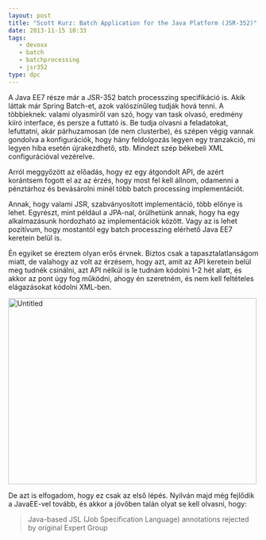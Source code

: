```yaml
---
layout: post
title: "Scott Kurz: Batch Application for the Java Platform (JSR-352)"
date: 2013-11-15 10:33
tags: 
   - devoxx
   - batch
   - batchprocessing
   - jsr352
type: dpc
---
```

A Java EE7 része már a JSR-352 batch processzing specifikáció is. Akik láttak már Spring Batch-et, azok valószínűleg tudják hová tenni. A többieknek: valami olyasmiről van szó, hogy van task olvasó, eredmény kiíró interface, és persze a futtató is. Be tudja olvasni a feladatokat, lefuttatni, akár párhuzamosan (de nem clusterbe), és szépen végig vannak gondolva a konfigurációk, hogy hány feldolgozás legyen egy tranzakció, mi legyen hiba esetén újrakezdhető, stb. Mindezt szép békebeli XML configurációval vezérelve.

Arról meggyőzött az előadás, hogy ez egy átgondolt API, de azért korántsem fogott el az az érzés, hogy most fel kell állnom, odamenni a pénztárhoz és bevásárolni minél több batch processing implementációt.

Annak, hogy valami JSR, szabványosított implementáció, több előnye is lehet. Egyrészt, mint például a JPA-nal, örülhetünk annak, hogy ha egy alkalmazásunk hordozható az implementációk között. Vagy az is lehet pozitívum, hogy mostantól egy batch processzing elérhető Java EE7 keretein belül is.

Én egyiket se éreztem olyan erős érvnek. Biztos csak a tapasztalatlanságom miatt, de valahogy az volt az érzésem, hogy azt, amit az API keretein belül meg tudnék csinálni, azt API nélkül is le tudnám kódolni 1-2 hét alatt, és akkor az pont úgy fog működni, ahogy én szeretném, és nem kell feltételes elágazásokat kódolni XML-ben.

<a href="http://www.flickr.com/photos/108542198@N03/10867322944/" title="Untitled by dpcconsultingltd, on Flickr"><img src="http://farm8.staticflickr.com/7362/10867322944_c3d5d42ef3.jpg" width="500" height="375" alt="Untitled"></a>

De azt is elfogadom, hogy ez csak az első lépés. Nyilván majd még fejlődik a JavaEE-vel tovább, és akkor a jövőben talán olyat se kell olvasni, hogy:

> Java-based JSL (Job Specification Language) annotations rejected by original Expert Group
